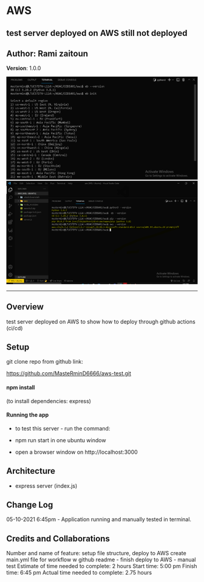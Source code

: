 # AWS 

## test server deployed on AWS still not deployed  
## Author: Rami zaitoun 

**Version**: 1.0.0

<!-- (increment the patch/fix version number if you make more commits past your first submission) -->

![aws](./assets/aws.PNG)
![awsconfig](./assets/awsconfig.PNG)

<hr>

## Overview

test server deployed on AWS to show how to deploy through github actions (ci/cd)

## Setup

git clone repo from github link:

https://github.com/MasteRminD6666/aws-test.git

#### npm install

(to install dependencies: express)

#### Running the app

- to test this server - run the command:

- npm run start in one ubuntu window

- open a browser window on http://localhost:3000

## Architecture

- express server (index.js)

## Change Log

05-10-2021 6:45pm - Application running and manually tested in terminal.

## Credits and Collaborations

Number and name of feature: setup file structure, deploy to AWS create main.yml file for workflow w github readme - finish deploy to AWS - manual test
Estimate of time needed to complete: 2 hours
Start time: 5:00 pm
Finish time: 6:45 pm
Actual time needed to complete: 2.75 hours


